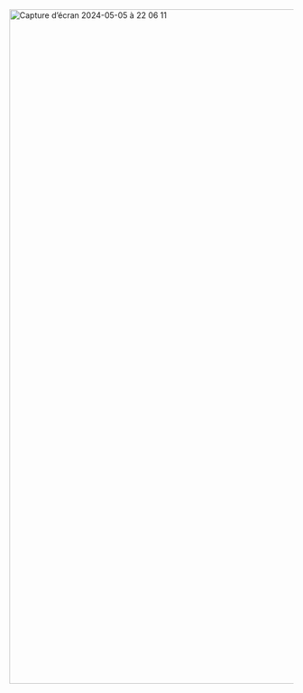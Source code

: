 <img width="1196" alt="Capture d’écran 2024-05-05 à 22 06 11" src="https://github.com/alexandra002/dashboard-co2/assets/108056034/01e16a85-19aa-46f8-9d5e-619607ed7508">
